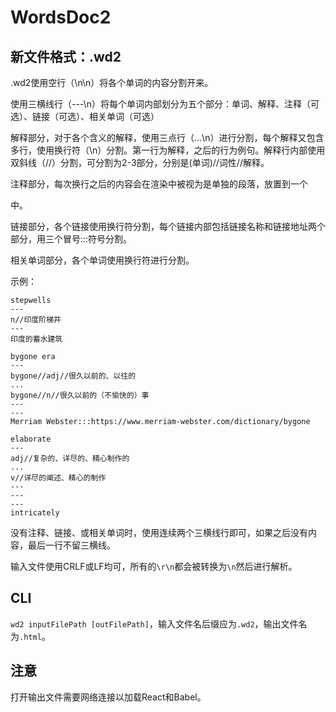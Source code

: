# WordsDoc2

## 新文件格式：.wd2

.wd2使用空行（\n\n）将各个单词的内容分割开来。

使用三横线行（---\n）将每个单词内部划分为五个部分：单词、解释、注释（可选）、链接（可选）、相关单词（可选）

解释部分，对于各个含义的解释，使用三点行（...\n）进行分割，每个解释又包含多行，使用换行符（\n）分割。第一行为解释，之后的行为例句。解释行内部使用双斜线（//）分割，可分割为2-3部分，分别是(单词)//词性//解释。

注释部分，每次换行之后的内容会在渲染中被视为是单独的段落，放置到一个<p></p>中。

链接部分，各个链接使用换行符分割，每个链接内部包括链接名称和链接地址两个部分，用三个冒号:::符号分割。

相关单词部分，各个单词使用换行符进行分割。

示例：

```wd2
stepwells
---
n//印度阶梯井
---
印度的蓄水建筑

bygone era
---
bygone//adj//很久以前的、以往的
...
bygone//n//很久以前的（不愉快的）事
---
---
Merriam Webster:::https://www.merriam-webster.com/dictionary/bygone

elaborate
---
adj//复杂的、详尽的、精心制作的
...
v//详尽的阐述、精心的制作
---
---
---
intricately
```

没有注释、链接、或相关单词时，使用连续两个三横线行即可，如果之后没有内容，最后一行不留三横线。

输入文件使用CRLF或LF均可，所有的`\r\n`都会被转换为`\n`然后进行解析。

## CLI

`wd2 inputFilePath [outFilePath]`，输入文件名后缀应为`.wd2`，输出文件名为`.html`。

## 注意

打开输出文件需要网络连接以加载React和Babel。
